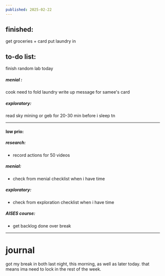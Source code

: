 ```yaml
---
published: 2025-02-22
---
```

## finished:

get groceries + card
put laundry in
## to-do list:

finish random lab today
##### menial :
cook
need to fold laundry
write up message for samee's card
##### exploratory:
read sky mining or geb for 20-30 min before i sleep tn

-----
#### low prio:

##### research:
- record actions for 50 videos 
##### menial:
- check from menial checklist when i have time
##### exploratory:
- check from exploration checklist when i have time
##### AISES course:
- get backlog done over break

---
# journal

got my break in both last night, this morning, as well as later today. that means ima need to lock in the rest of the week.
